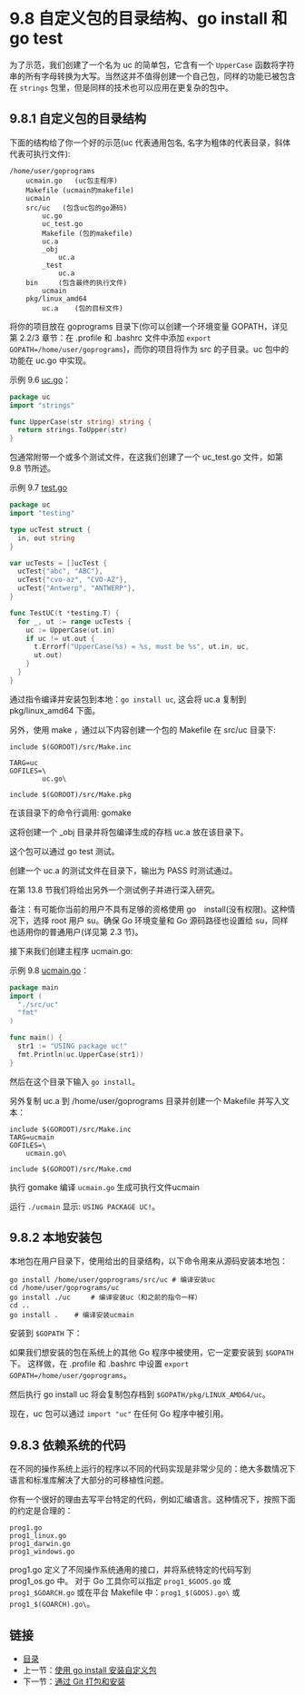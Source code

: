 # 9.8 自定义包的目录结构、go install 和 go test

为了示范，我们创建了一个名为 uc 的简单包，它含有一个 `UpperCase` 函数将字符串的所有字母转换为大写。当然这并不值得创建一个自己包，同样的功能已被包含在 `strings` 包里，但是同样的技术也可以应用在更复杂的包中。

## 9.8.1 自定义包的目录结构

下面的结构给了你一个好的示范(uc 代表通用包名, 名字为粗体的代表目录，斜体代表可执行文件):

	/home/user/goprograms
		ucmain.go	(uc包主程序)
		Makefile (ucmain的makefile)
		ucmain
		src/uc	 (包含uc包的go源码)
			uc.go
		 	uc_test.go
		 	Makefile (包的makefile)
		 	uc.a
		 	_obj
				uc.a
			_test
				uc.a
		bin		(包含最终的执行文件)
			ucmain
		pkg/linux_amd64
			uc.a	(包的目标文件)

将你的项目放在 goprograms 目录下(你可以创建一个环境变量 GOPATH，详见第 2.2/3 章节：在 .profile 和 .bashrc 文件中添加 `export GOPATH=/home/user/goprograms`)，而你的项目将作为 src 的子目录。uc 包中的功能在 uc.go 中实现。

示例 9.6 [uc.go](examples/chapter_9/uc.go)：

```go
package uc
import "strings"

func UpperCase(str string) string {
  return strings.ToUpper(str)
}
```

包通常附带一个或多个测试文件，在这我们创建了一个 uc_test.go 文件，如第 9.8 节所述。

示例 9.7 [test.go](examples/chapter_9/test.go)

```go
package uc
import "testing"

type ucTest struct {
  in, out string
}

var ucTests = []ucTest {
  ucTest{"abc", "ABC"},
  ucTest{"cvo-az", "CVO-AZ"},
  ucTest{"Antwerp", "ANTWERP"},
}

func TestUC(t *testing.T) {
  for _, ut := range ucTests {
    uc := UpperCase(ut.in)
    if uc != ut.out {
      t.Errorf("UpperCase(%s) = %s, must be %s", ut.in, uc,
      ut.out)
    }
  }
}
```

通过指令编译并安装包到本地：`go install uc`, 这会将 uc.a 复制到 pkg/linux_amd64 下面。

另外，使用 make ，通过以下内容创建一个包的 Makefile 在 src/uc 目录下:

```
include $(GOROOT)/src/Make.inc

TARG=uc
GOFILES=\
		uc.go\

include $(GOROOT)/src/Make.pkg
```

在该目录下的命令行调用: gomake

这将创建一个 _obj 目录并将包编译生成的存档 uc.a 放在该目录下。

这个包可以通过 go test 测试。

创建一个 uc.a 的测试文件在目录下，输出为 PASS 时测试通过。

在第 13.8 节我们将给出另外一个测试例子并进行深入研究。

备注：有可能你当前的用户不具有足够的资格使用 go　install(没有权限)。这种情况下，选择 root 用户 su。确保 Go 环境变量和 Go 源码路径也设置给 su，同样也适用你的普通用户(详见第 2.3 节)。

接下来我们创建主程序 ucmain.go:

示例 9.8 [ucmain.go](/examples/chapter_9/ucmain.go)：

```go
package main
import (
  "./src/uc"
  "fmt"
)

func main() {
  str1 := "USING package uc!"
  fmt.Println(uc.UpperCase(str1))
}
```

然后在这个目录下输入 `go install`。

另外复制 uc.a 到 /home/user/goprograms 目录并创建一个 Makefile 并写入文本：

```
include $(GOROOT)/src/Make.inc
TARG=ucmain
GOFILES=\
	ucmain.go\

include $(GOROOT)/src/Make.cmd
```

执行 gomake 编译 `ucmain.go` 生成可执行文件ucmain

运行 `./ucmain` 显示: `USING PACKAGE UC!`。

## 9.8.2 本地安装包

本地包在用户目录下，使用给出的目录结构，以下命令用来从源码安装本地包：

	go install /home/user/goprograms/src/uc # 编译安装uc
	cd /home/user/goprograms/uc
	go install ./uc 	# 编译安装uc（和之前的指令一样）
	cd ..
	go install .	# 编译安装ucmain

安装到 `$GOPATH` 下：

如果我们想安装的包在系统上的其他 Go 程序中被使用，它一定要安装到 `$GOPATH` 下。
这样做，在 .profile 和 .bashrc 中设置 `export GOPATH=/home/user/goprograms`。

然后执行 go install uc 将会复制包存档到 `$GOPATH/pkg/LINUX_AMD64/uc`。

现在，uc 包可以通过 `import "uc"` 在任何 Go 程序中被引用。

## 9.8.3 依赖系统的代码

在不同的操作系统上运行的程序以不同的代码实现是非常少见的：绝大多数情况下语言和标准库解决了大部分的可移植性问题。

你有一个很好的理由去写平台特定的代码，例如汇编语言。这种情况下，按照下面的约定是合理的：

	prog1.go
	prog1_linux.go
	prog1_darwin.go
	prog1_windows.go

prog1.go 定义了不同操作系统通用的接口，并将系统特定的代码写到 prog1_os.go 中。
对于 Go 工具你可以指定 `prog1_$GOOS.go` 或 `prog1_$GOARCH.go`
或在平台 Makefile 中：`prog1_$(GOOS).go\` 或 `prog1_$(GOARCH).go\`。

## 链接

- [目录](directory.md)
- 上一节：[使用 go install 安装自定义包](09.7.md)
- 下一节：[通过 Git 打包和安装](09.9.md)
